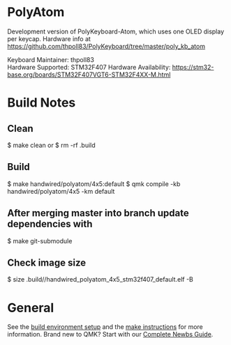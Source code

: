 # PolyAtom

Development version of PolyKeyboard-Atom, which uses one OLED display per keycap.
Hardware info at https://github.com/thpoll83/PolyKeyboard/tree/master/poly_kb_atom

Keyboard Maintainer: thpoll83  
Hardware Supported: STM32F407
Hardware Availability: https://stm32-base.org/boards/STM32F407VGT6-STM32F4XX-M.html

# Build Notes

## Clean

$ make clean
or
$ rm -rf .build

## Build
$ make handwired/polyatom/4x5:default
$ qmk compile -kb handwired/polyatom/4x5 -km default

## After merging master into branch update dependencies with

$ make git-submodule

## Check image size

$ size .build//handwired_polyatom_4x5_stm32f407_default.elf -B

# General

See the [build environment setup](https://docs.qmk.fm/#/getting_started_build_tools) and the [make instructions](https://docs.qmk.fm/#/getting_started_make_guide) for more information. Brand new to QMK? Start with our [Complete Newbs Guide](https://docs.qmk.fm/#/newbs).
